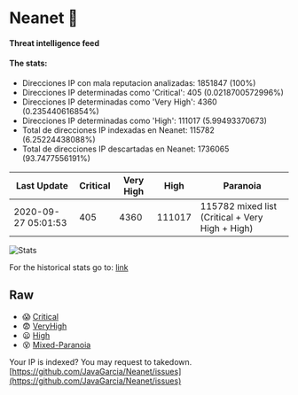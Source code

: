 # Neanet :hocho:
#### Threat intelligence feed
#### The stats:

- Direcciones IP con mala reputacion analizadas: 1851847 (100%)
- Direcciones IP determinadas como 'Critical':  405 (0.0218700572996%)
- Direcciones IP determinadas como 'Very High':  4360 (0.235440616854%)
- Direcciones IP determinadas como 'High':  111017 (5.99493370673)
- Total de direcciones IP indexadas en Neanet:  115782 (6.25224438088%)
- Total de direcciones IP descartadas en Neanet:  1736065 (93.7477556191%)

| Last Update | Critical | Very High | High | Paranoia |
| --- | --- | --- | --- | --- |
| 2020-09-27 05:01:53 | 405 | 4360 | 111017 | 115782 mixed list (Critical + Very High + High)|

![Stats](https://docs.google.com/spreadsheets/d/e/2PACX-1vSnaNMIXVabIpDJjufMlzH7poXnshF3mgd8Is1g9ytUEzVsP5my4Trn8f-xkoLLQ38xpL3HtmUexLo6/pubchart?oid=501124687&format=image)

For the historical stats go to: [link](/stats.csv)
## Raw
- :scream: [Critical](https://raw.githubusercontent.com/JavaGarcia/Neanet/master/blacklists/neanet_critical.txt)
- :fearful: [VeryHigh](https://raw.githubusercontent.com/JavaGarcia/Neanet/master/blacklists/neanet_veryHigh.txtt)
- :frowning: [High](https://raw.githubusercontent.com/JavaGarcia/Neanet/master/blacklists/neanet_high.txt)
- :dizzy_face: [Mixed-Paranoia](https://raw.githubusercontent.com/JavaGarcia/Neanet/master/blacklists/neanet_all.txt)


Your IP is indexed? You may request to takedown. [https://github.com/JavaGarcia/Neanet/issues](https://github.com/JavaGarcia/Neanet/issues)




















































































































































































































































































































































































































































































































































































































































































































































































































































































































































































































































































